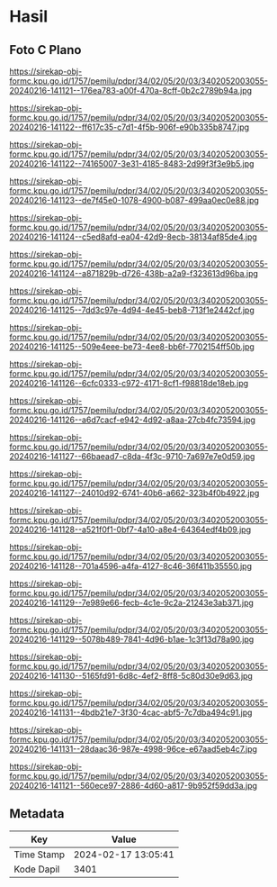 # Hasil

## Foto C Plano

https://sirekap-obj-formc.kpu.go.id/1757/pemilu/pdpr/34/02/05/20/03/3402052003055-20240216-141121--176ea783-a00f-470a-8cff-0b2c2789b94a.jpg

https://sirekap-obj-formc.kpu.go.id/1757/pemilu/pdpr/34/02/05/20/03/3402052003055-20240216-141122--ff617c35-c7d1-4f5b-906f-e90b335b8747.jpg

https://sirekap-obj-formc.kpu.go.id/1757/pemilu/pdpr/34/02/05/20/03/3402052003055-20240216-141122--74165007-3e31-4185-8483-2d99f3f3e9b5.jpg

https://sirekap-obj-formc.kpu.go.id/1757/pemilu/pdpr/34/02/05/20/03/3402052003055-20240216-141123--de7f45e0-1078-4900-b087-499aa0ec0e88.jpg

https://sirekap-obj-formc.kpu.go.id/1757/pemilu/pdpr/34/02/05/20/03/3402052003055-20240216-141124--c5ed8afd-ea04-42d9-8ecb-38134af85de4.jpg

https://sirekap-obj-formc.kpu.go.id/1757/pemilu/pdpr/34/02/05/20/03/3402052003055-20240216-141124--a871829b-d726-438b-a2a9-f323613d96ba.jpg

https://sirekap-obj-formc.kpu.go.id/1757/pemilu/pdpr/34/02/05/20/03/3402052003055-20240216-141125--7dd3c97e-4d94-4e45-beb8-713f1e2442cf.jpg

https://sirekap-obj-formc.kpu.go.id/1757/pemilu/pdpr/34/02/05/20/03/3402052003055-20240216-141125--509e4eee-be73-4ee8-bb6f-7702154ff50b.jpg

https://sirekap-obj-formc.kpu.go.id/1757/pemilu/pdpr/34/02/05/20/03/3402052003055-20240216-141126--6cfc0333-c972-4171-8cf1-f98818de18eb.jpg

https://sirekap-obj-formc.kpu.go.id/1757/pemilu/pdpr/34/02/05/20/03/3402052003055-20240216-141126--a6d7cacf-e942-4d92-a8aa-27cb4fc73594.jpg

https://sirekap-obj-formc.kpu.go.id/1757/pemilu/pdpr/34/02/05/20/03/3402052003055-20240216-141127--66baead7-c8da-4f3c-9710-7a697e7e0d59.jpg

https://sirekap-obj-formc.kpu.go.id/1757/pemilu/pdpr/34/02/05/20/03/3402052003055-20240216-141127--24010d92-6741-40b6-a662-323b4f0b4922.jpg

https://sirekap-obj-formc.kpu.go.id/1757/pemilu/pdpr/34/02/05/20/03/3402052003055-20240216-141128--a521f0f1-0bf7-4a10-a8e4-64364edf4b09.jpg

https://sirekap-obj-formc.kpu.go.id/1757/pemilu/pdpr/34/02/05/20/03/3402052003055-20240216-141128--701a4596-a4fa-4127-8c46-36f411b35550.jpg

https://sirekap-obj-formc.kpu.go.id/1757/pemilu/pdpr/34/02/05/20/03/3402052003055-20240216-141129--7e989e66-fecb-4c1e-9c2a-21243e3ab371.jpg

https://sirekap-obj-formc.kpu.go.id/1757/pemilu/pdpr/34/02/05/20/03/3402052003055-20240216-141129--5078b489-7841-4d96-b1ae-1c3f13d78a90.jpg

https://sirekap-obj-formc.kpu.go.id/1757/pemilu/pdpr/34/02/05/20/03/3402052003055-20240216-141130--5165fd91-6d8c-4ef2-8ff8-5c80d30e9d63.jpg

https://sirekap-obj-formc.kpu.go.id/1757/pemilu/pdpr/34/02/05/20/03/3402052003055-20240216-141131--4bdb21e7-3f30-4cac-abf5-7c7dba494c91.jpg

https://sirekap-obj-formc.kpu.go.id/1757/pemilu/pdpr/34/02/05/20/03/3402052003055-20240216-141131--28daac36-987e-4998-96ce-e67aad5eb4c7.jpg

https://sirekap-obj-formc.kpu.go.id/1757/pemilu/pdpr/34/02/05/20/03/3402052003055-20240216-141121--560ece97-2886-4d60-a817-9b952f59dd3a.jpg


## Metadata

| Key        | Value               |
| ---------- | ------------------- |
| Time Stamp | 2024-02-17 13:05:41 |
| Kode Dapil | 3401                |



